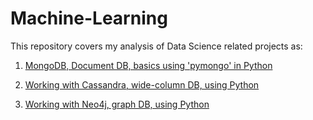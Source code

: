 # Machine-Learning

This repository covers my analysis of Data Science related projects as:

1. [MongoDB, Document DB, basics using 'pymongo' in Python](http://nbviewer.jupyter.org/github/sinju-pau/Machine-Learning-Miscellaneous-Tasks/blob/master/MongoDBinPython.ipynb)

2. [Working with Cassandra, wide-column DB, using Python](http://nbviewer.jupyter.org/github/sinju-pau/Machine-Learning-Miscellaneous-Tasks/blob/master/CassandraInPython.ipynb)

3. [Working with Neo4j, graph DB, using Python](http://nbviewer.jupyter.org/github/sinju-pau/Machine-Learning-Miscellaneous-Tasks/blob/master/Neo4jInPython.ipynb)


